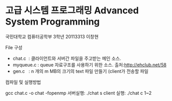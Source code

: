 # 고급 시스템 프로그래밍 Advanced System Programming

국민대학교 컴퓨터공학부 3학년 20113313 이창현
 
File 구성
- chat.c  : 클라이언트와 서버간 파일을 주고받는 메인 소스.
- myqueue.c : queue 자료구조를 사용하기 위한 소스. 출처:http://ehclub.net/58
- gen.c   : n 개의  m MB의 크기의 text 파일 만들기 (client가 전송할 파일

컴파일 및 실행방법

gcc chat.c -o chat -fopenmp
서버실행: ./chat s
client 실행: ./chat c 1~2

